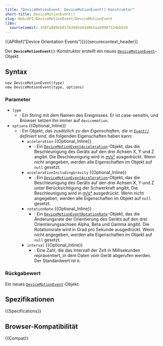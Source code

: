 ```yaml
---
title: "DeviceMotionEvent: DeviceMotionEvent()-Konstruktor"
short-title: DeviceMotionEvent()
slug: Web/API/DeviceMotionEvent/DeviceMotionEvent
l10n:
  sourceCommit: 358fa889eb017b3495e93d8b5aa6990752deb939
---
```


{{APIRef("Device Orientation Events")}}{{securecontext_header}}

Der **`DeviceMotionEvent()`**-Konstruktor erstellt ein neues [`DeviceMotionEvent`](/de/docs/Web/API/DeviceMotionEvent)-Objekt.

## Syntax

```js-nolint
new DeviceMotionEvent(type)
new DeviceMotionEvent(type, options)
```

### Parameter

- `type`
  - : Ein String mit dem Namen des Ereignisses.
    Er ist case-sensitiv, und Browser setzen ihn immer auf `devicemotion`.
- `options` {{Optional_Inline}}
  - : Ein Objekt, das _zusätzlich zu den Eigenschaften, die in [`Event()`](/de/docs/Web/API/Event/Event) definiert sind_, die folgenden Eigenschaften haben kann:
    - `acceleration` {{Optional_Inline}}
      - : Ein [`DeviceMotionEventAcceleration`](/de/docs/Web/API/DeviceMotionEventAcceleration)-Objekt, das die Beschleunigung des Geräts auf den drei Achsen X, Y und Z angibt. Die Beschleunigung wird in [m/s²](https://en.wikipedia.org/wiki/Meter_per_second_squared) ausgedrückt. Wenn nicht angegeben, werden alle Eigenschaften im Objekt auf `null` gesetzt.
    - `accelerationIncludingGravity` {{Optional_Inline}}
      - : Ein [`DeviceMotionEventAcceleration`](/de/docs/Web/API/DeviceMotionEventAcceleration)-Objekt, das die Beschleunigung des Geräts auf den drei Achsen X, Y und Z unter Berücksichtigung der Schwerkraft angibt. Die Beschleunigung wird in [m/s²](https://en.wikipedia.org/wiki/Meter_per_second_squared) ausgedrückt. Wenn nicht angegeben, werden alle Eigenschaften im Objekt auf `null` gesetzt.
    - `rotationRate` {{Optional_Inline}}
      - : Ein [`DeviceMotionEventRotationRate`](/de/docs/Web/API/DeviceMotionEventRotationRate)-Objekt, das die Änderungsrate der Orientierung des Geräts auf den drei Orientierungsachsen Alpha, Beta und Gamma angibt. Die Rotationsrate wird in Grad pro Sekunde ausgedrückt. Wenn nicht angegeben, werden alle Eigenschaften im Objekt auf `null` gesetzt.
    - `interval` {{Optional_Inline}}
      - : Eine Zahl, die das Intervall der Zeit in Millisekunden repräsentiert, in dem Daten vom Gerät abgerufen werden. Der Standardwert ist `0`.

### Rückgabewert

Ein neues [`DeviceMotionEvent`](/de/docs/Web/API/DeviceMotionEvent)-Objekt.

## Spezifikationen

{{Specifications}}

## Browser-Kompatibilität

{{Compat}}
